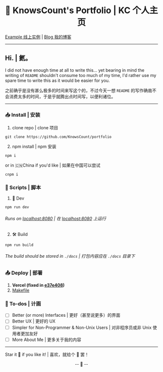 <!--
 * @Description: readme 文档。
 * @Date: 2020-03-19 09:00:26
 * @Author: KnowsCount
 * @Github: https://github.com/KnowsCount/portfolio
 * @LastEditTime: 2020-12-05 12:29:08
 * @FilePath: /vuepress-theme-terminal-master/README.md
-->

<h1 align="center">📇 KnowsCount's Portfolio | KC 个人主页</h1>

[Example 线上实例](https://portfolio-git-master.knowscount.vercel.app) | [Blog 我的博客](https://docs.knowscount.cc)

---

## Hi. | 氦。

I did not have enough time at all to write this... yet bearing in mind the writing of `README` shouldn't consume too much of my time, I'd rather use my spare time to write this as it would be easier for you.

之前确乎是没有甚么极多的时间来写这个的，不过今天一想 `README` 的写作确凿不会消费太多的时间，于是乎就腾出点时间写，以便利诸位。

---

### 📥 Install | 安装

1. clone repo | clone 项目

```
git clone https://github.com/KnowsCount/portfolio
```

2. npm install | npm 安装

```
npm i
```

or in 🇨🇳China if you'd like | 如果在中国可以尝试

```
cnpm i
```

### 📜 Scripts | 脚本

1. 🧪 Dev

```
npm run dev
```

###### Runs on [localhost:8080](127.0.0.1:8080]) | 在 [localhost:8080](127.0.0.1:8080]) 上运行

2. 🛠 Build

```
npm run build
```

###### The build should be stored in `./docs` | 打包内容应在 `./docs` 目录下

### 📤 Deploy | 部署

1. **Vercel (fixed in [e37e408](https://github.com/KnowsCount/portfolio/commit/e37e4086f64b193759814236103a38ef482159e1))**
2. [Makefile](https://github.com/KnowsCount/portfolio/blob/master/Makefile)

### 📌 To-dos | 计画

-   [ ] Better (or more) Interfaces | 更好（甚至说更多）的界面
-   [ ] Better UX | 更好的 UX
-   [ ] Simpler for Non-Programmer & Non-Unix Users | 对非程序员或非 Unix 使用者更加友好
-   [ ] More About Me | 更多关于我的内容

---

Star it 🌟 if you like it! | 喜欢，就给个 🌟 罢！

<p align="center">-- 🤩 --</p>
